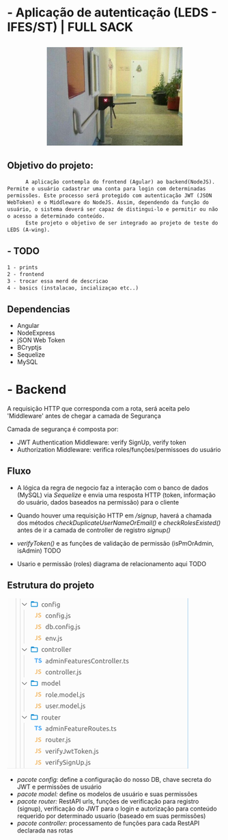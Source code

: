 # - Aplicação de autenticação (LEDS - IFES/ST) | FULL SACK

<h2 align="center">
  <img
src="images/security.png" style="background-color:rgba(0,0,0,0);" height=230 alt="mlpack: a fast, flexible machine learning library"></a>


## Objetivo do projeto:

          A aplicação contempla do frontend (Agular) ao backend(NodeJS). Permite o usuário cadastrar uma conta para login com determinadas permissões. Este processo será protegido com autenticação JWT (JSON WebToken) e o Middleware do NodeJS. Assim, dependendo da função do usuário, o sistema deverá ser capaz de distingui-lo e permitir ou não o acesso a determinado conteúdo.
          Este projeto o objetivo de ser integrado ao projeto de teste do LEDS (A-wing). 
 
 
 
 
 
 
 
 
 


## - TODO 
    1 - prints
    2 - frontend
    3 - trocar essa merd de descricao
    4 - basics (instalacao, incializaçao etc..)


## Dependencias
- Angular 
- NodeExpress 
- jSON Web Token 
- BCryptjs 
- Sequelize 
- MySQL







# - Backend 
A requisição HTTP que corresponda com a rota, será aceita pelo 'Middleware' antes de chegar a camada de Segurança

Camada de segurança é composta por: 
- JWT Authentication Middleware: verify SignUp, verify token
- Authorization Middleware: verifica roles/funções/permissoes do usuário 

## Fluxo
- A lógica da regra de negocio faz a interação com o banco de dados (MySQL) via *Sequelize* e envia uma resposta HTTP (token, informação do usuário, dados baseados na permissão) para o cliente

- Quando houver uma requisição HTTP em */signup*, haverá a chamada dos métodos  *checkDuplicateUserNameOrEmail()* e *checkRolesExisted()* antes de ir a camada de controller de registro *signup()*

- *verifyToken()* e as funções de validação de permissão (isPmOrAdmin, isAdmin) TODO

- Usario e permissão (roles) diagrama de relacionamento aqui TODO


## Estrutura do projeto
![Alt text](images/bend.png?raw=true "Title")
- *pacote config:* define a configuração do nosso DB, chave secreta do JWT e permissões de usuário
- *pacote model:* define os modelos de usuário e suas permissões
- *pacote router:* RestAPI urls, funções de verificação para registro (signup), verificação do JWT para o login e autorização para conteúdo requerido por determinado usuario (baseado em suas permissões)
- *pacote controller:* processamento de funções para cada RestAPI declarada nas rotas